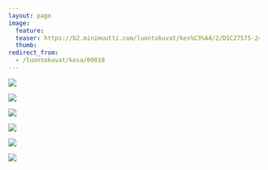 ```yaml
---
layout: page
image:
  feature:
  teaser: https://b2.minimuutti.com/luontokuvat/kes%C3%A4/2/DSC27575-245px.jpg
  thumb:
redirect_from:
  - /luontokuvat/kesa/00018
---
```


![](https://b2.minimuutti.com/luontokuvat/kes%C3%A4/2/DSC27563-800px.jpg)

![](https://b2.minimuutti.com/luontokuvat/kes%C3%A4/2/DSC27569-800px.jpg)

![](https://b2.minimuutti.com/luontokuvat/kes%C3%A4/2/DSC27572-800px.jpg)

![](https://b2.minimuutti.com/luontokuvat/kes%C3%A4/2/DSC27575-800px.jpg)

![](https://b2.minimuutti.com/luontokuvat/kes%C3%A4/2/DSC27589-800px.jpg)

![](https://b2.minimuutti.com/luontokuvat/kes%C3%A4/2/DSC27597-800px.jpg)
